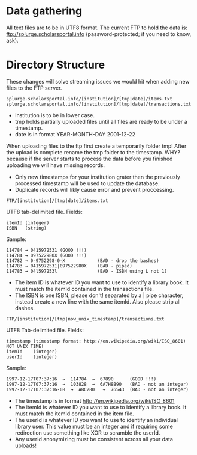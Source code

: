 # Data gathering

All text files are to be in UTF8 format. The current FTP to hold the data is:  ftp://splurge.scholarsportal.info (password-protected; if you need to know, ask).

# Directory Structure

These changes will solve streaming issues we would hit when adding new files to the FTP server.

    splurge.scholarsportal.info/[institution]/[tmp|date]/items.txt
    splurge.scholarsportal.info/[institution]/[tmp|date]/transactions.txt

* institution is to be in lower case.
* tmp holds partially uploaded files until all files are ready to be under a timestamp.
* date is in format YEAR-MONTH-DAY 2001-12-22

When uploading files to the ftp first create a temporarily folder tmp! After the upload is complete rename the tmp folder to the timestamp. WHY? because if the server starts to process the data before you finished uploading we will have missing records.

* Only new timestamps for your institution grater then the previously processed timestamp will be used to update the database.
* Duplicate records will likly cause error and prevent proccessing. 

`FTP/[institution]/[tmp|date]/items.txt`

UTF8 tab-delimited file. Fields:

    itemId (integer)
    ISBN   (string)

Sample:

    114784 → 0415972531 (GOOD !!!)
    114784 → 097522980X (GOOD !!!)
    114782 → 0-9752298-0-X            (BAD - drop the bashes)
    114783 → 0415972531|097522980X    (BAD - piped)
    114783 → 04l597253l               (BAD - ISBN using L not 1)
 

* The item ID is whatever ID you want to use to identify a library book. It must match the itemId contained in the transactions file.
* The ISBN is one ISBN, please don't! separated by a | pipe character, instead create a new line with the same itemId. Also please strip all dashes. 

`FTP/[institution]/[tmp|now_unix_timestamp]/transactions.txt`

UTF8 Tab-delimited file. Fields:

    timestamp (timestamp format: http://en.wikipedia.org/wiki/ISO_8601) NOT UNIX TIME!
    itemId    (integer)
    userId    (integer)

Sample:

    1997-12-17T07:37:16  →  114784  →  67890      (GOOD !!!)
    1997-12-17T07:37:16  →  103828  →  6A7H8B90   (BAD - not an integer)
    1997-12-17T07:37:16-08  →  ABC280   →  76543  (BAD - not an integer)

* The timestamp is in format http://en.wikipedia.org/wiki/ISO_8601
* The itemId is whatever ID you want to use to identify a library book. It must match the itemId contained in the item file.
* The userId is whatever ID you want to use to identify an individual library user. This value must be an integer and if requiring some redirection use something like XOR to scramble the userId.
* Any userId anonymizing must be consistent across all your data uploads!


